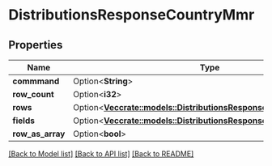 # DistributionsResponseCountryMmr

## Properties

Name | Type | Description | Notes
------------ | ------------- | ------------- | -------------
**commmand** | Option<**String**> | command | [optional]
**row_count** | Option<**i32**> | rowCount | [optional]
**rows** | Option<[**Vec<crate::models::DistributionsResponseCountryMmrRows>**](DistributionsResponse_country_mmr_rows.md)> | rows | [optional]
**fields** | Option<[**Vec<crate::models::DistributionsResponseCountryMmrFields>**](DistributionsResponse_country_mmr_fields.md)> | fields | [optional]
**row_as_array** | Option<**bool**> | rowAsArray | [optional]

[[Back to Model list]](../README.md#documentation-for-models) [[Back to API list]](../README.md#documentation-for-api-endpoints) [[Back to README]](../README.md)


